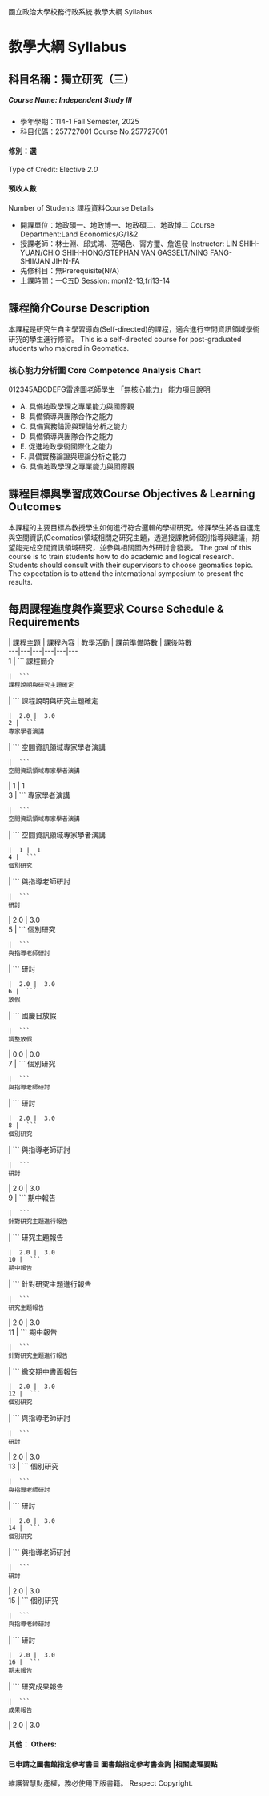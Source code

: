 國立政治大學校務行政系統 教學大綱 Syllabus
# 教學大綱 Syllabus
##  科目名稱：獨立研究（三）
#####  Course Name: Independent Study III
  * 學年學期：114-1 Fall Semester, 2025 
  * 科目代碼：257727001 Course No.257727001
#### 修別：選
Type of Credit: Elective 
_2.0_
#### 預收人數
Number of Students
課程資料Course Details
  * 開課單位：地政碩一、地政博一、地政碩二、地政博二 Course Department:Land Economics/G/1&2 
  * 授課老師：林士淵、邱式鴻、范噶色、甯方璽、詹進發 Instructor: LIN SHIH-YUAN/CHIO SHIH-HONG/STEPHAN VAN GASSELT/NING FANG-SHII/JAN JIHN-FA 
  * 先修科目：無Prerequisite(N/A)
  * 上課時間：一C五D Session: mon12-13,fri13-14
##  課程簡介Course Description
本課程是研究生自主學習導向(Self-directed)的課程，適合進行空間資訊領域學術研究的學生進行修習。
This is a self-directed course for post-graduated students who majored in Geomatics.
###  核心能力分析圖 Core Competence Analysis Chart
012345ABCDEFG雷達圖老師學生
「無核心能力」 
能力項目說明
  * A. 具備地政學理之專業能力與國際觀
  * B. 具備領導與團隊合作之能力
  * C. 具備實務論證與理論分析之能力
  * D. 具備領導與團隊合作之能力
  * E. 促進地政學術國際化之能力
  * F. 具備實務論證與理論分析之能力
  * G. 具備地政學理之專業能力與國際觀
##  課程目標與學習成效Course Objectives & Learning Outcomes 
本課程的主要目標為教授學生如何進行符合邏輯的學術研究。修課學生將各自選定與空間資訊(Geomatics)領域相關之研究主題，透過授課教師個別指導與建議，期望能完成空間資訊領域研究，並參與相關國內外研討會發表。
The goal of this course is to train students how to do academic and logical research. Students should consult with their supervisors to choose geomatics topic. The expectation is to attend the international symposium to present the results.
##  每周課程進度與作業要求 Course Schedule & Requirements
| 課程主題 | 課程內容 | 教學活動 | 課前準備時數 | 課後時數  
---|---|---|---|---|---  
1 |  ```
課程簡介
```
|  ```
課程說明與研究主題確定
```
|  ```
課程說明與研究主題確定
```
|  2.0 |  3.0  
2 |  ```
專家學者演講
```
|  ```
空間資訊領域專家學者演講
```
|  ```
空間資訊領域專家學者演講
```
|  1 |  1  
3 |  ```
專家學者演講
```
|  ```
空間資訊領域專家學者演講
```
|  ```
空間資訊領域專家學者演講
```
|  1 |  1  
4 |  ```
個別研究
```
|  ```
與指導老師研討
```
|  ```
研討
```
|  2.0 |  3.0  
5 |  ```
個別研究
```
|  ```
與指導老師研討
```
|  ```
研討
```
|  2.0 |  3.0  
6 |  ```
放假
```
|  ```
國慶日放假
```
|  ```
調整放假
```
|  0.0 |  0.0  
7 |  ```
個別研究
```
|  ```
與指導老師研討
```
|  ```
研討
```
|  2.0 |  3.0  
8 |  ```
個別研究
```
|  ```
與指導老師研討
```
|  ```
研討
```
|  2.0 |  3.0  
9 |  ```
期中報告
```
|  ```
針對研究主題進行報告
```
|  ```
研究主題報告
```
|  2.0 |  3.0  
10 |  ```
期中報告
```
|  ```
針對研究主題進行報告
```
|  ```
研究主題報告
```
|  2.0 |  3.0  
11 |  ```
期中報告
```
|  ```
針對研究主題進行報告
```
|  ```
繳交期中書面報告
```
|  2.0 |  3.0  
12 |  ```
個別研究
```
|  ```
與指導老師研討
```
|  ```
研討
```
|  2.0 |  3.0  
13 |  ```
個別研究
```
|  ```
與指導老師研討
```
|  ```
研討
```
|  2.0 |  3.0  
14 |  ```
個別研究
```
|  ```
與指導老師研討
```
|  ```
研討
```
|  2.0 |  3.0  
15 |  ```
個別研究
```
|  ```
與指導老師研討
```
|  ```
研討
```
|  2.0 |  3.0  
16 |  ```
期末報告
```
|  ```
研究成果報告
```
|  ```
成果報告
```
|  2.0 |  3.0  
####  其他： Others:
####  已申請之圖書館指定參考書目  圖書館指定參考書查詢 |相關處理要點
維護智慧財產權，務必使用正版書籍。 Respect Copyright.